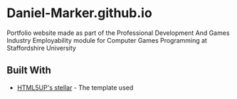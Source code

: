 # Daniel-Marker.github.io

Portfolio website made as part of the Professional Development And Games Industry Employability module for Computer Games Programming at Staffordshire University


## Built With

* [HTML5UP's stellar](https://html5up.net/stellar) - The template used
